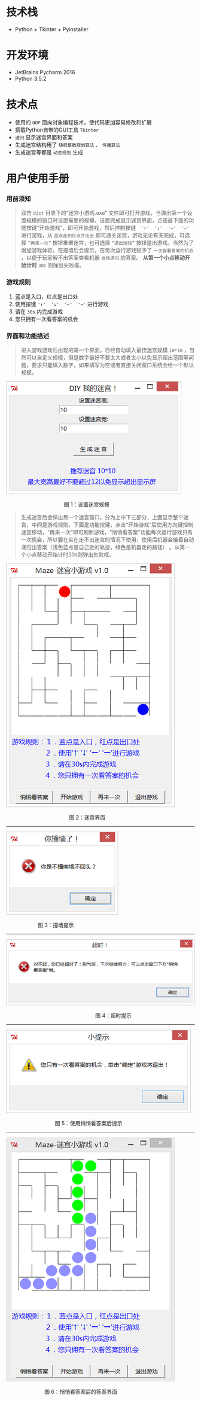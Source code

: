 # 技术栈
* Python + Tkinter + Pyinstaller

# 开发环境
* JetBrains Pycharm 2016
* Python 3.5.2

# 技术点
* 使用的 `OOP` 面向对象编程技术，使代码更加容易修改和扩展
* 搭载Python自带的GUI工具 `Tkinter`
* `递归` 显示迷宫界面和答案
* 生成迷宫结构用了 `随机整数规划算法` 、 `传播算法`
* 生成迷宫等都是 `动态规划` 生成

# 用户使用手册
### 用前须知
> 双击 `dist` 目录下的“迷宫小游戏.exe” 文件即可打开游戏，当弹出第一个设置规模的窗口时设置需要的规模，设置完成显示迷宫界面，点击最下面的功能按键“开始游戏”，即可开始游戏，然后控制按键　`'↑'  '↓'  '←'  '→'` 进行游戏，从 `蓝点走到红点并出去` 即可通关迷宫，游戏无论有无完成，可选择 `“再来一次”` 按钮重置迷宫，也可选择 `“退出游戏”` 按钮退出游戏。当然为了增加游戏体验，在撞墙后会提示，在每次运行游戏赋予了 `一次查看答案的机会` ，以便于玩家解不出答案查看机器 `自动递归` 的答案。 __从第一个小点移动开始计时__  `30s` 则弹出失败框。
### 游戏规则
1.   蓝点是入口，红点是出口处
2.   使用按键 `'↑'  '↓'  '←'  '→'` 进行游戏
3.   请在 `30s` 内完成游戏
4.   您只拥有一次看答案的机会

### 界面和功能描述

> 进入游戏游戏后出现的第一个界面，已经自动填入最佳迷宫规模 `10*10` ，当然可以自定义规模，但是数字最好不要太大或者太小以免显示超出范围等问题，要求只能填入数字，如果填写为空或者直接关闭窗口系统会给一个默认规模。

![Alt 图 1：设置迷宫规模](/build/images/设置迷宫规模.png)

 　　　　　　　　　　　图 1：设置迷宫规模


> 生成迷宫后会弹出另一个迷宫窗口，分为上中下三部分，上面显示整个迷宫，中间是游戏规则，下面是功能按键，点击“开始游戏“后使用方向键控制迷宫移动，“再来一次”即可刷新游戏，“悄悄看答案”功能每次运行游戏只有一次机会，所以要在实在走不出迷宫的情况下使用，使用后机器会接着自动递归出答案（浅色蓝点是自己走的轨迹，绿色是机器走的路径） 。从第一个小点移动开始计时30s则弹出失败框。

![Alt 图 2：迷宫界面](/build/images/迷宫界面.png)

 　　　　　　　　　　　　图 2：迷宫界面
- - -

![Alt 图 3：撞墙提示](/build/images/撞墙提示.png)

 　　　　　　图 3：撞墙提示
- - -

![Alt 图 4：超时提示](/build/images/超时提示.png)

 　　　　　　　　　　　　　　　　　图 4：超时提示
- - -

![Alt 图 5：使用悄悄看答案后提示](/build/images/悄悄看答案后提示.png)

　　　　　　 　　　图 5：使用悄悄看答案后提示
- - -

![Alt 图 6：悄悄看答案后的答案界面](/build/images/答案界面.png)

 　　　　　  　　图 6：悄悄看答案后的答案界面

